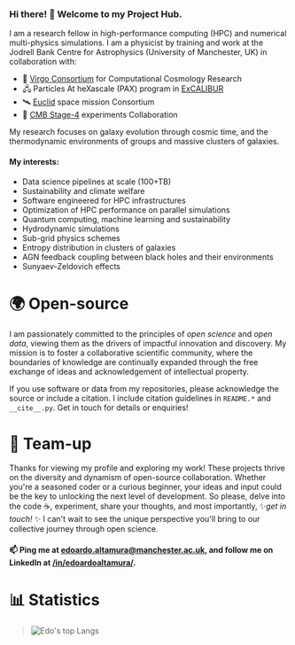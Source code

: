 ### Hi there! 👋 Welcome to my Project Hub. 

I am a research fellow in high-performance computing (HPC) and numerical multi-physics simulations. I am a physicist by training and work at the Jodrell Bank Centre for Astrophysics (University of Manchester, UK) in collaboration with:
- 🌌 [Virgo Consortium](https://virgo.dur.ac.uk/) for Computational Cosmology Research 
- 🖧  Particles At heXascale (PAX) program in [ExCALIBUR](https://excalibur.ac.uk/)
- 🛰️ [Euclid](https://www.euclid-ec.org/) space mission Consortium
- 📡 [CMB Stage-4](https://cmb-s4.org/) experiments Collaboration 

My research focuses on galaxy evolution through cosmic time, and the thermodynamic environments of groups and massive clusters of galaxies.

#### My interests:
- Data science pipelines at scale (100+TB)
- Sustainability and climate welfare
- Software engineered for HPC infrastructures
- Optimization of HPC performance on parallel simulations
- Quantum computing, machine learning and sustainability
- Hydrodynamic simulations
- Sub-grid physics schemes
- Entropy distribution in clusters of galaxies
- AGN feedback coupling between black holes and their environments
- Sunyaev-Zeldovich effects

# 🌍 Open-source
I am passionately committed to the principles of _open science_ and _open data_, viewing them as the drivers of impactful innovation and discovery. My mission is to foster a collaborative scientific community, where the boundaries of knowledge are continually expanded through the free exchange of ideas and acknowledgement of intellectual property.

If you use software or data from my repositories, please acknowledge the source or include a citation. I include citation guidelines in `README.*` and `__cite__.py`. Get in touch for details or enquiries!

# 🤝 Team-up 
Thanks for viewing my profile and exploring my work! These projects thrive on the diversity and dynamism of open-source collaboration. Whether you're a seasoned coder or a curious beginner, your ideas and input could be the key to unlocking the next level of development. So please, delve into the code ☕, experiment, share your thoughts, and most importantly, ✨*get in touch!* ✨ I can't wait to see the unique perspective you'll bring to our collective journey through open science.

#### 📫 Ping me at <edoardo.altamura@manchester.ac.uk>, and follow me on LinkedIn at [/in/edoardoaltamura/](https://www.linkedin.com/in/edoardoaltamura/).
#
# 📊 Statistics
> ![Edo's top Langs](https://github-readme-stats.vercel.app/api/top-langs/?username=edoaltamura&layout=donut)
